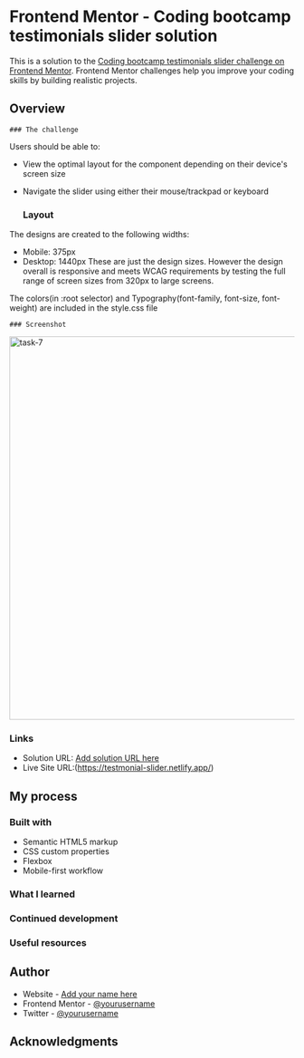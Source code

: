 # Frontend Mentor - Coding bootcamp testimonials slider solution

This is a solution to the [Coding bootcamp testimonials slider challenge on Frontend Mentor](https://www.frontendmentor.io/challenges/coding-bootcamp-testimonials-slider-4FNyLA8JL). Frontend Mentor challenges help you improve your coding skills by building realistic projects.

## Overview

    ### The challenge

Users should be able to:

- View the optimal layout for the component depending on their device's screen size
- Navigate the slider using either their mouse/trackpad or keyboard

  ### Layout

The designs are created to the following widths:

- Mobile: 375px
- Desktop: 1440px
  These are just the design sizes. However the design overall is responsive and meets WCAG requirements by testing the full range of screen sizes from 320px to large screens.

The colors(in :root selector) and Typography(font-family, font-size, font-weight) are included in the style.css file

    ### Screenshot
<img width="677" alt="task-7" src="https://github.com/Uzmakh/coding-bootcamp-testimonials-slider-master/assets/91914613/949d4ca6-a862-4cbc-9dbb-b50873b30e07">





### Links

- Solution URL: [Add solution URL here](https://your-solution-url.com)
- Live Site URL:(https://testmonial-slider.netlify.app/)
## My process

### Built with

- Semantic HTML5 markup
- CSS custom properties
- Flexbox
- Mobile-first workflow

### What I learned


### Continued development



### Useful resources



## Author

- Website - [Add your name here](https://www.your-site.com)
- Frontend Mentor - [@yourusername](https://www.frontendmentor.io/profile/yourusername)
- Twitter - [@yourusername](https://www.twitter.com/yourusername)



## Acknowledgments


